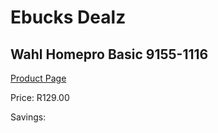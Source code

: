 
# Ebucks Dealz
## Wahl Homepro Basic 9155-1116
[Product Page](https://www.ebucks.com/web/shop/productSelected.do?prodId=1191188102&catId=375509364)

Price: R129.00

Savings: 


	